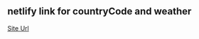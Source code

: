 ## netlify link for countryCode and weather

[Site Url](https://master--jocular-manatee-a385c1.netlify.app/)